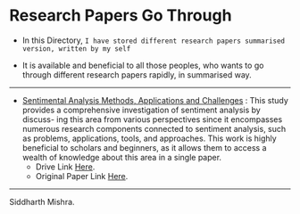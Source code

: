 # Research Papers Go Through

* In this Directory, `I have stored different research papers summarised version, written by my self`

* It is available and beneficial to all those peoples, who wants to go through different research papers rapidly, in summarised way.
-----------------------------------------------------------------------------------------------------------------------------------------

* <a href="https://github.com/RustyGrackle/Fundamentals_Of_Machine_Learning/blob/main/Research%20Papers%20Go%20Through/SentimentAnalysisMethods%20(1).ipynb">Sentimental Analysis Methods, Applications and Challenges</a> : This study provides a comprehensive investigation of sentiment analysis by discuss- ing this area from various perspectives since it encompasses numerous research components connected to sentiment analysis, such as problems, applications, tools, and approaches. This work is highly beneficial to scholars and beginners, as it allows them to access a wealth of knowledge about this area in a single paper.
  * Drive Link <a href="https://colab.research.google.com/drive/14Gvkj_8ncFyQcQdURLqOUQmEo5m9Y_Zx?usp=share_link">Here</a>.
  * Original Paper Link <a href="https://link.springer.com/article/10.1007/s10462-022-10144-1">Here</a>.



-----------------------------------------------------------------------------------------------------------------------------------------
Siddharth Mishra.
